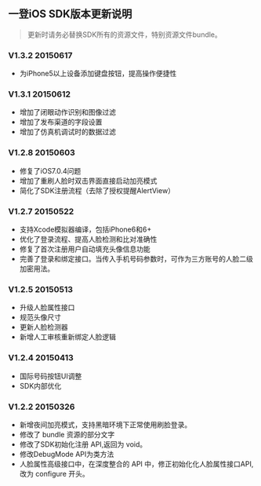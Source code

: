 ## 一登iOS SDK版本更新说明

> 更新时请务必替换SDK所有的资源文件，特别资源文件bundle。

### V1.3.2 20150617

- 为iPhone5以上设备添加键盘按钮，提高操作便捷性


### V1.3.1 20150612

- 增加了闭眼动作识别和图像过滤
- 增加了发布渠道的字段设置
- 增加了仿真机调试时的数据过滤


### V1.2.8 20150603

- 修复了iOS7.0.4问题
- 增加了重刷人脸时双击界面直接启动加亮模式
- 简化了SDK注册流程（去除了授权提醒AlertView）


### V1.2.7 20150522

- 支持Xcode模拟器编译，包括iPhone6和6+
- 优化了登录流程、提高人脸检测和比对准确性
- 修复了首次注册用户自动填充头像信息功能
- 完善了登录和绑定接口。当传入手机号码参数时，可作为三方账号的人脸二级加密用法。

### V1.2.5 20150513

- 升级人脸属性接口
- 规范头像尺寸
- 更新人脸检测器
- 新增人工审核重新绑定人脸逻辑


### V1.2.4 20150413

- 国际号码按钮UI调整
- SDK内部优化

### V1.2.2 20150326

- 新增夜间加亮模式，支持黑暗环境下正常使用刷脸登录。
- 修改了 bundle 资源的部分文字
- 修改了SDK初始化注册 API,返回为 void。
- 修改DebugMode API为类方法
- 人脸属性高级接口中，在深度整合的 API 中，修正初始化化人脸属性接口API, 改为 configure 开头。